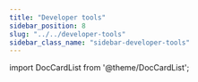 ```yaml
---
title: "Developer tools"
sidebar_position: 8
slug: "../../developer-tools"
sidebar_class_name: "sidebar-developer-tools"
---
```


import DocCardList from '@theme/DocCardList';

<DocCardList />

